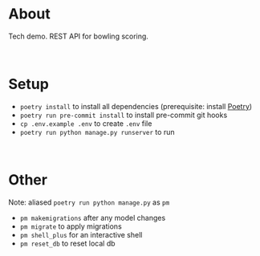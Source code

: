 # About

Tech demo. REST API for bowling scoring.

&nbsp;
# Setup

- `poetry install` to install all dependencies (prerequisite: install [Poetry](https://python-poetry.org/docs/))
- `poetry run pre-commit install` to install pre-commit git hooks
- `cp .env.example .env` to create `.env` file
- `poetry run python manage.py runserver` to run

&nbsp;

# Other

Note: aliased `poetry run python manage.py` as `pm`
- `pm makemigrations` after any model changes
- `pm migrate` to apply migrations
- `pm shell_plus` for an interactive shell
- `pm reset_db` to reset local db
